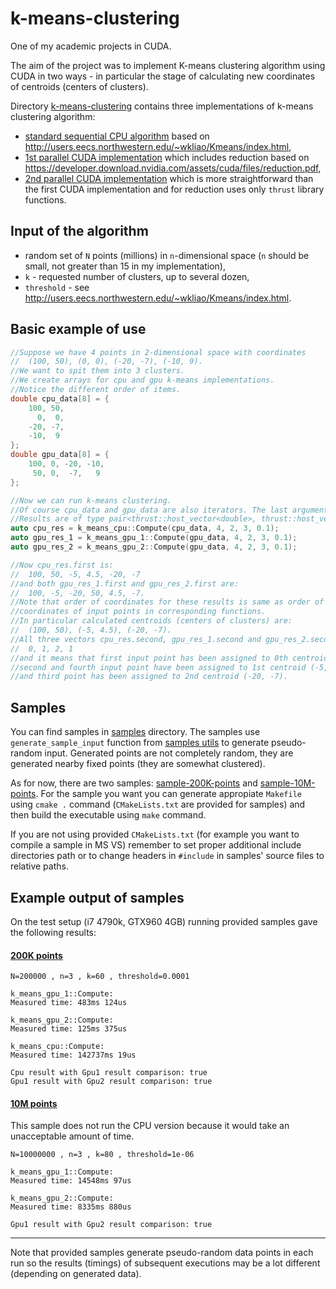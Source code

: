 # k-means-clustering
One of my academic projects in CUDA.

The aim of the project was to implement K-means clustering algorithm using CUDA in two ways - in particular the stage of calculating new coordinates of centroids (centers of clusters).

Directory [k-means-clustering](k-means-clustering) contains three implementations of k-means clustering algorithm:

- [standard sequential CPU algorithm](k-means-clustering/k_means_cpu.hpp) based on http://users.eecs.northwestern.edu/~wkliao/Kmeans/index.html,
- [1st parallel CUDA implementation](k-means-clustering/k_means_gpu_1.cuh) which includes reduction based on https://developer.download.nvidia.com/assets/cuda/files/reduction.pdf,
- [2nd parallel CUDA implementation](k-means-clustering/k_means_gpu_2.cuh) which is more straightforward than the first CUDA implementation and for reduction uses only `thrust` library functions.

## Input of the algorithm

- random set of `N` points (millions) in `n`-dimensional space (`n` should be small, not greater than 15 in my implementation),
- `k` - requested number of clusters, up to several dozen,
- `threshold` - see http://users.eecs.northwestern.edu/~wkliao/Kmeans/index.html.

## Basic example of use

```cpp
//Suppose we have 4 points in 2-dimensional space with coordinates
//  (100, 50), (0, 0), (-20, -7), (-10, 9).
//We want to spit them into 3 clusters.
//We create arrays for cpu and gpu k-means implementations.
//Notice the different order of items.
double cpu_data[8] = { 
    100, 50,
      0,  0,
    -20, -7,
    -10,  9
};
double gpu_data[8] = {
    100, 0, -20, -10,
     50, 0,  -7,   9
};

//Now we can run k-means clustering. 
//Of course cpu_data and gpu_data are also iterators. The last argument is threshold.
//Results are of type pair<thrust::host_vector<double>, thrust::host_vector<int>>
auto cpu_res = k_means_cpu::Compute(cpu_data, 4, 2, 3, 0.1);
auto gpu_res_1 = k_means_gpu_1::Compute(gpu_data, 4, 2, 3, 0.1);
auto gpu_res_2 = k_means_gpu_2::Compute(gpu_data, 4, 2, 3, 0.1);

//Now cpu_res.first is:
//  100, 50, -5, 4.5, -20, -7
//and both gpu_res_1.first and gpu_res_2.first are:
//  100, -5, -20, 50, 4.5, -7.
//Note that order of coordinates for these results is same as order of
//coordinates of input points in corresponding functions.
//In particular calculated centroids (centers of clusters) are:
//  (100, 50), (-5, 4.5), (-20, -7).
//All three vectors cpu_res.second, gpu_res_1.second and gpu_res_2.second are:
//  0, 1, 2, 1
//and it means that first input point has been assigned to 0th centroid (100, 50),
//second and fourth input point have been assigned to 1st centroid (-5, 4.5)
//and third point has been assigned to 2nd centroid (-20, -7).
```


## Samples

You can find samples in [samples](samples) directory.
The samples use `generate_sample_input` function from [samples utils](samples/common-utils/utils.cpp) to generate pseudo-random input. Generated points are not completely random, they are generated nearby fixed points (they are somewhat clustered).

As for now, there are two samples: [sample-200K-points](samples/sample-200K-points) and [sample-10M-points](sample-10M-points).
For the sample you want you can generate appropiate `Makefile` using `cmake .` command (`CMakeLists.txt` are provided for samples) and then build the executable using `make` command.

If you are not using provided `CMakeLists.txt` (for example you want to compile a sample in MS VS) remember to set proper additional include directories path or to change headers in `#include` in samples' source files to relative paths.

## Example output of samples

On the test setup (i7 4790k, GTX960 4GB) running provided samples gave the following results:

#### [200K points](samples/sample-200K-points)

```
N=200000 , n=3 , k=60 , threshold=0.0001

k_means_gpu_1::Compute:
Measured time: 483ms 124us

k_means_gpu_2::Compute:
Measured time: 125ms 375us

k_means_cpu::Compute:
Measured time: 142737ms 19us

Cpu result with Gpu1 result comparison: true
Gpu1 result with Gpu2 result comparison: true
```

#### [10M points](samples/sample-10M-points)

This sample does not run the CPU version because it would take an unacceptable amount of time.

```
N=10000000 , n=3 , k=80 , threshold=1e-06

k_means_gpu_1::Compute:
Measured time: 14548ms 97us

k_means_gpu_2::Compute:
Measured time: 8335ms 880us

Gpu1 result with Gpu2 result comparison: true
```

---

Note that provided samples generate pseudo-random data points in each run so the results (timings) of subsequent executions may be a lot different (depending on generated data).
